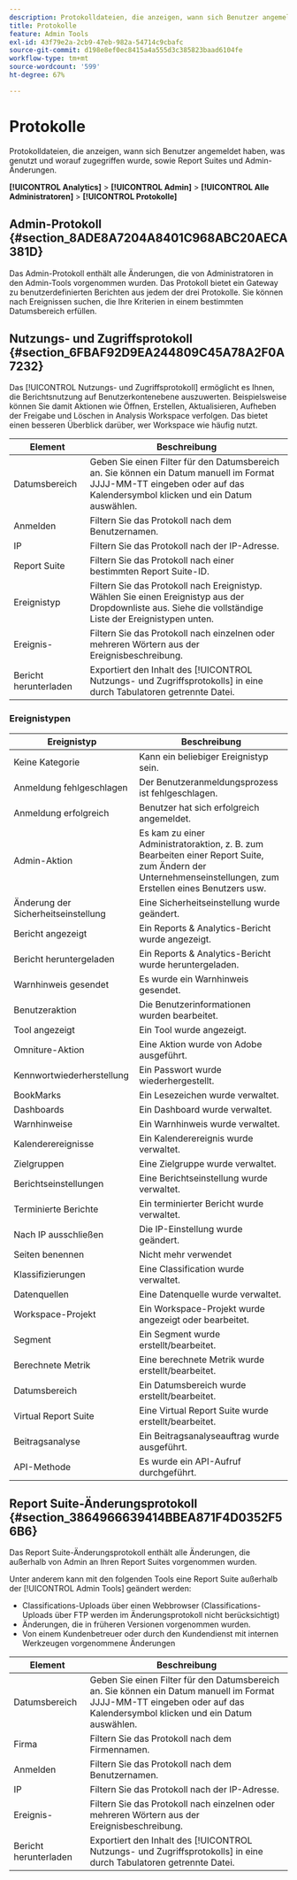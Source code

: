 ```yaml
---
description: Protokolldateien, die anzeigen, wann sich Benutzer angemeldet haben, was genutzt und worauf zugegriffen wurde, sowie Report Suites und Admin-Änderungen.
title: Protokolle
feature: Admin Tools
exl-id: 43f79e2a-2cb9-47eb-982a-54714c9cbafc
source-git-commit: d198e8ef0ec8415a4a555d3c385823baad6104fe
workflow-type: tm+mt
source-wordcount: '599'
ht-degree: 67%

---
```


# Protokolle

Protokolldateien, die anzeigen, wann sich Benutzer angemeldet haben, was genutzt und worauf zugegriffen wurde, sowie Report Suites und Admin-Änderungen.

**[!UICONTROL Analytics]** > **[!UICONTROL Admin]** > **[!UICONTROL Alle Administratoren]** > **[!UICONTROL Protokolle]**

## Admin-Protokoll {#section_8ADE8A7204A8401C968ABC20AECA381D}

Das Admin-Protokoll enthält alle Änderungen, die von Administratoren in den Admin-Tools vorgenommen wurden. Das Protokoll bietet ein Gateway zu benutzerdefinierten Berichten aus jedem der drei Protokolle. Sie können nach Ereignissen suchen, die Ihre Kriterien in einem bestimmten Datumsbereich erfüllen.

## Nutzungs- und Zugriffsprotokoll  {#section_6FBAF92D9EA244809C45A78A2F0A7232}

Das [!UICONTROL Nutzungs- und Zugriffsprotokoll] ermöglicht es Ihnen, die Berichtsnutzung auf Benutzerkontenebene auszuwerten. Beispielsweise können Sie damit Aktionen wie Öffnen, Erstellen, Aktualisieren, Aufheben der Freigabe und Löschen in Analysis Workspace verfolgen. Das bietet einen besseren Überblick darüber, wer Workspace wie häufig nutzt.

| Element | Beschreibung |
|---|---|
| Datumsbereich | Geben Sie einen Filter für den Datumsbereich an. Sie können ein Datum manuell im Format JJJJ-MM-TT eingeben oder auf das Kalendersymbol klicken und ein Datum auswählen. |
| Anmelden | Filtern Sie das Protokoll nach dem Benutzernamen. |
| IP | Filtern Sie das Protokoll nach der IP-Adresse. |
| Report Suite | Filtern Sie das Protokoll nach einer bestimmten Report Suite-ID. |
| Ereignistyp | Filtern Sie das Protokoll nach Ereignistyp. Wählen Sie einen Ereignistyp aus der Dropdownliste aus. Siehe die vollständige Liste der Ereignistypen unten. |
| Ereignis- | Filtern Sie das Protokoll nach einzelnen oder mehreren Wörtern aus der Ereignisbeschreibung. |
| Bericht herunterladen | Exportiert den Inhalt des [!UICONTROL Nutzungs- und Zugriffsprotokolls] in eine durch Tabulatoren getrennte Datei. |

### Ereignistypen

| Ereignistyp | Beschreibung |
| --- | --- |
| Keine Kategorie | Kann ein beliebiger Ereignistyp sein. |
| Anmeldung fehlgeschlagen | Der Benutzeranmeldungsprozess ist fehlgeschlagen. |
| Anmeldung erfolgreich | Benutzer hat sich erfolgreich angemeldet. |
| Admin-Aktion | Es kam zu einer Administratoraktion, z. B. zum Bearbeiten einer Report Suite, zum Ändern der Unternehmenseinstellungen, zum Erstellen eines Benutzers usw. |
| Änderung der Sicherheitseinstellung | Eine Sicherheitseinstellung wurde geändert. |
| Bericht angezeigt | Ein Reports &amp; Analytics-Bericht wurde angezeigt. |
| Bericht heruntergeladen | Ein Reports &amp; Analytics-Bericht wurde heruntergeladen. |
| Warnhinweis gesendet | Es wurde ein Warnhinweis gesendet. |
| Benutzeraktion | Die Benutzerinformationen wurden bearbeitet. |
| Tool angezeigt | Ein Tool wurde angezeigt. |
| Omniture-Aktion | Eine Aktion wurde von Adobe ausgeführt. |
| Kennwortwiederherstellung | Ein Passwort wurde wiederhergestellt. |
| BookMarks | Ein Lesezeichen wurde verwaltet. |
| Dashboards | Ein Dashboard wurde verwaltet. |
| Warnhinweise | Ein Warnhinweis wurde verwaltet. |
| Kalenderereignisse | Ein Kalenderereignis wurde verwaltet. |
| Zielgruppen | Eine Zielgruppe wurde verwaltet. |
| Berichtseinstellungen | Eine Berichtseinstellung wurde verwaltet. |
| Terminierte Berichte | Ein terminierter Bericht wurde verwaltet. |
| Nach IP ausschließen | Die IP-Einstellung wurde geändert. |
| Seiten benennen | Nicht mehr verwendet |
| Klassifizierungen | Eine Classification wurde verwaltet. |
| Datenquellen | Eine Datenquelle wurde verwaltet. |
| Workspace-Projekt | Ein Workspace-Projekt wurde angezeigt oder bearbeitet. |
| Segment | Ein Segment wurde erstellt/bearbeitet. |
| Berechnete Metrik | Eine berechnete Metrik wurde erstellt/bearbeitet. |
| Datumsbereich | Ein Datumsbereich wurde erstellt/bearbeitet. |
| Virtual Report Suite | Eine Virtual Report Suite wurde erstellt/bearbeitet. |
| Beitragsanalyse | Ein Beitragsanalyseauftrag wurde ausgeführt. |
| API-Methode | Es wurde ein API-Aufruf durchgeführt. |


## Report Suite-Änderungsprotokoll  {#section_3864966639414BBEA871F4D0352F56B6}

Das Report Suite-Änderungsprotokoll enthält alle Änderungen, die außerhalb von Admin an Ihren Report Suites vorgenommen wurden.

Unter anderem kann mit den folgenden Tools eine Report Suite außerhalb der [!UICONTROL Admin Tools] geändert werden:

* Classifications-Uploads über einen Webbrowser (Classifications-Uploads über FTP werden im Änderungsprotokoll nicht berücksichtigt)
* Änderungen, die in früheren Versionen vorgenommen wurden.
* Von einem Kundenbetreuer oder durch den Kundendienst mit internen Werkzeugen vorgenommene Änderungen

| Element | Beschreibung |
|---|---|
| Datumsbereich | Geben Sie einen Filter für den Datumsbereich an. Sie können ein Datum manuell im Format JJJJ-MM-TT eingeben oder auf das Kalendersymbol klicken und ein Datum auswählen. |
| Firma | Filtern Sie das Protokoll nach dem Firmennamen. |
| Anmelden | Filtern Sie das Protokoll nach dem Benutzernamen. |
| IP | Filtern Sie das Protokoll nach der IP-Adresse. |
| Ereignis- | Filtern Sie das Protokoll nach einzelnen oder mehreren Wörtern aus der Ereignisbeschreibung. |
| Bericht herunterladen | Exportiert den Inhalt des [!UICONTROL Nutzungs- und Zugriffsprotokolls] in eine durch Tabulatoren getrennte Datei. |
